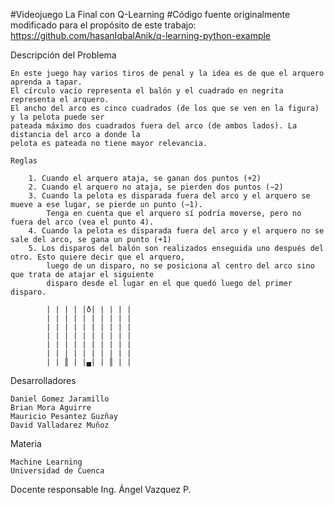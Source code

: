 #Videojuego La Final con Q-Learning
#Código fuente originalmente modificado para el propósito de este trabajo: https://github.com/hasanIqbalAnik/q-learning-python-example


Descripción del Problema

	En este juego hay varios tiros de penal y la idea es de que el arquero aprenda a tapar.
	El círculo vacío representa el balón y el cuadrado en negrita representa el arquero.
	El ancho del arco es cinco cuadrados (de los que se ven en la figura) y la pelota puede ser 
	pateada máximo dos cuadrados fuera del arco (de ambos lados). La distancia del arco a donde la
	pelota es pateada no tiene mayor relevancia.

	Reglas
    
		1. Cuando el arquero ataja, se ganan dos puntos (+2)    
		2. Cuando el arquero no ataja, se pierden dos puntos (−2)
		3. Cuando la pelota es disparada fuera del arco y el arquero se mueve a ese lugar, se pierde un punto (−1).
			Tenga en cuenta que el arquero sí podría moverse, pero no fuera del arco (vea el punto 4).
		4. Cuando la pelota es disparada fuera del arco y el arquero no se sale del arco, se gana un punto (+1)
		5. Los disparos del balón son realizados enseguida uno después del otro. Esto quiere decir que el arquero,
			luego de un disparo, no se posiciona al centro del arco sino que trata de atajar el siguiente
			disparo desde el lugar en el que quedó luego del primer disparo.

			| | | | |ð| | | | |
			| | | | | | | | | |
			| | | | | | | | | |
			| | | | | | | | | |
			| | | | | | | | | |
			| | | | | | | | | |
			| | ║ | |▄| | ║ | |

Desarrolladores

	Daniel Gomez Jaramillo
	Brian Mora Aguirre
	Mauricio Pesantez Guzñay
	David Valladarez Muñoz


Materia 
  
	Machine Learning
	Universidad de Cuenca


Docente responsable
	Ing. Ángel Vazquez P.